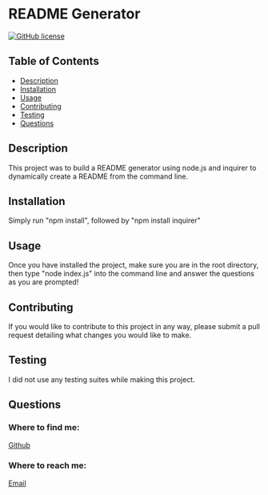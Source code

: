 
  # README Generator
  [![GitHub license](https://img.shields.io/badge/license-MIT-blue)](https://opensource.org/licenses/MIT)

  ## Table of Contents
  * [Description](#description)
  * [Installation](#installation)
  * [Usage](#usage)
  * [Contributing](#contributing)
  * [Testing](#testing)
  * [Questions](#questions)
  
  ## Description

  This project was to build a README generator using node.js and inquirer to dynamically create a README from the command line.

  ## Installation

  Simply run "npm install", followed by "npm install inquirer"

  ## Usage

  Once you have installed the project, make sure you are in the root directory, then type "node index.js" into the command line and answer the questions as you are prompted!

  ## Contributing

  If you would like to contribute to this project in any way, please submit a pull request detailing what changes you would like to make.

  ## Testing

  I did not use any testing suites while making this project.

  ## Questions

  ### Where to find me:
  [Github](http://www.gihub.com/bleakney)

  ### Where to reach me:
  [Email](mailto:bleakneyb@gmail.com)

